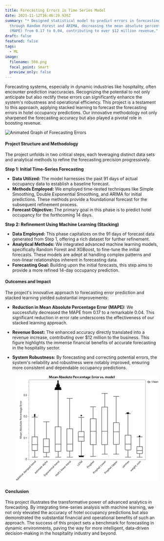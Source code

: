 ```yaml
---
title: Forecasting Errors in Time Series Model
date: 2023-11-12T16:46:29.926Z
summary: "* Designed statistical model to predict errors in forecasting system
  through Random Forest and ARIMA, decreasing the mean absolute percentage error
  (MAPE) from 0.17 to 0.04, contributing to over $12 million revenue."
draft: false
featured: false
tags:
  - ML
image:
  filename: 508.png
  focal_point: Smart
  preview_only: false
---
```

Forecasting systems, especially in dynamic industries like hospitality, often encounter prediction inaccuracies. Recognizing the potential to not only anticipate but also rectify these errors can significantly enhance the system's robustness and operational efficiency. This project is a testament to this approach, applying stacked learning to forecast the forecasting errors in hotel occupancy predictions. Our innovative methodology not only sharpened the forecasting accuracy but also played a pivotal role in boosting revenue.

![](output.gif "Animated Graph of Forecasting Errors")

#### Project Structure and Methodology

The project unfolds in two critical steps, each leveraging distinct data sets and analytical methods to refine the forecasting precision progressively.

**Step 1: Initial Time-Series Forecasting**

* **Data Utilized:** The model harnesses the past 91 days of actual occupancy data to establish a baseline forecast.
* **Methods Employed:** We employed time-tested techniques like Simple Smoothing, Double Exponential Smoothing, and ARIMA for initial predictions. These methods provide a foundational forecast for the subsequent refinement process.
* **Forecast Objective:** The primary goal in this phase is to predict hotel occupancy for the forthcoming 14 days.

**Step 2: Refinement Using Machine Learning (Stacking)**

* **Data Employed:** This phase capitalizes on the 91 days of forecast data generated from Step 1, offering a rich dataset for further refinement.
* **Analytical Methods:** We integrated advanced machine learning models, specifically Random Forest and XGBoost, to fine-tune the initial forecasts. These models are adept at handling complex patterns and non-linear relationships inherent in forecasting data.
* **Forecasting Goal:** Building upon the initial forecasts, this step aims to provide a more refined 14-day occupancy prediction.

#### Outcomes and Impact

The project's innovative approach to forecasting error prediction and stacked learning yielded substantial improvements:

* **Reduction in Mean Absolute Percentage Error (MAPE):** We successfully decreased the MAPE from 0.17 to a remarkable 0.04. This significant reduction in error rate underscores the effectiveness of our stacked learning approach.
* **Revenue Boost:** The enhanced accuracy directly translated into a revenue increase, contributing over $12 million to the business. This figure highlights the immense financial benefits of accurate forecasting in the hospitality sector.
* **System Robustness:** By forecasting and correcting potential errors, the system's reliability and robustness were notably improved, ensuring more consistent and dependable occupancy predictions.

  ![](res.jpg "MAPE Result")

#### Conclusion

This project illustrates the transformative power of advanced analytics in forecasting. By integrating time-series analysis with machine learning, we not only elevated the accuracy of hotel occupancy predictions but also demonstrated the substantial financial and operational benefits of such an approach. The success of this project sets a benchmark for forecasting in dynamic environments, paving the way for more intelligent, data-driven decision-making in the hospitality industry and beyond.